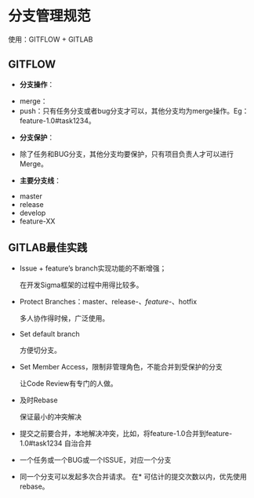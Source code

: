 # 分支管理规范

使用：GITFLOW + GITLAB

## GITFLOW

* **分支操作**：
 - merge：
 - push：只有任务分支或者bug分支才可以，其他分支均为merge操作。Eg：feature-1.0#task1234。
* **分支保护**：
 - 除了任务和BUG分支，其他分支均要保护，只有项目负责人才可以进行Merge。
* **主要分支线**：
 - master
 - release
 - develop
 - feature-XX

## GITLAB最佳实践

* Issue + feature’s branch实现功能的不断增强；
  
  在开发Sigma框架的过程中用得比较多。
* Protect Branches：master、release-*、feature-*、hotfix

  多人协作得时候，广泛使用。
* Set default branch
  
  方便切分支。
* Set Member Access，限制非管理角色，不能合并到受保护的分支

  让Code Review有专门的人做。
* 及时Rebase
 
  保证最小的冲突解决
* 提交之前要合并，本地解决冲突，比如，将feature-1.0合并到feature-1.0#task1234
自治合并
* 一个任务或一个BUG或一个ISSUE，对应一个分支
* 同一个分支可以发起多次合并请求。
在* 可估计的提交次数以内，优先使用rebase。
